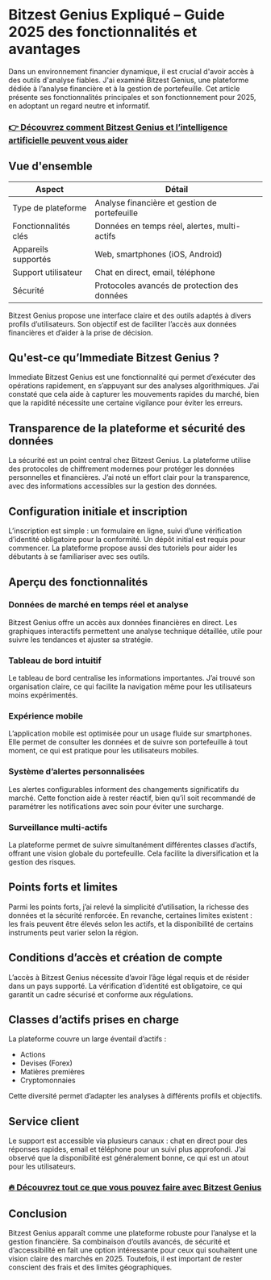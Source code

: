 # Bitzest Genius Expliqué – Guide 2025 des fonctionnalités et avantages
   
Dans un environnement financier dynamique, il est crucial d'avoir accès à des outils d'analyse fiables. J'ai examiné Bitzest Genius, une plateforme dédiée à l’analyse financière et à la gestion de portefeuille. Cet article présente ses fonctionnalités principales et son fonctionnement pour 2025, en adoptant un regard neutre et informatif.

### [👉 Découvrez comment Bitzest Genius et l’intelligence artificielle peuvent vous aider](https://tinyurl.com/2b5yx23p)
## Vue d'ensemble  
| Aspect                | Détail                                     |
|-----------------------|--------------------------------------------|
| Type de plateforme    | Analyse financière et gestion de portefeuille |
| Fonctionnalités clés  | Données en temps réel, alertes, multi-actifs |
| Appareils supportés   | Web, smartphones (iOS, Android)             |
| Support utilisateur   | Chat en direct, email, téléphone             |
| Sécurité             | Protocoles avancés de protection des données |

Bitzest Genius propose une interface claire et des outils adaptés à divers profils d’utilisateurs. Son objectif est de faciliter l’accès aux données financières et d’aider à la prise de décision.

## Qu'est-ce qu’Immediate Bitzest Genius ?  
Immediate Bitzest Genius est une fonctionnalité qui permet d’exécuter des opérations rapidement, en s’appuyant sur des analyses algorithmiques. J’ai constaté que cela aide à capturer les mouvements rapides du marché, bien que la rapidité nécessite une certaine vigilance pour éviter les erreurs.

## Transparence de la plateforme et sécurité des données  
La sécurité est un point central chez Bitzest Genius. La plateforme utilise des protocoles de chiffrement modernes pour protéger les données personnelles et financières. J’ai noté un effort clair pour la transparence, avec des informations accessibles sur la gestion des données.

## Configuration initiale et inscription  
L’inscription est simple : un formulaire en ligne, suivi d’une vérification d’identité obligatoire pour la conformité. Un dépôt initial est requis pour commencer. La plateforme propose aussi des tutoriels pour aider les débutants à se familiariser avec ses outils.

## Aperçu des fonctionnalités  

### Données de marché en temps réel et analyse  
Bitzest Genius offre un accès aux données financières en direct. Les graphiques interactifs permettent une analyse technique détaillée, utile pour suivre les tendances et ajuster sa stratégie.

### Tableau de bord intuitif  
Le tableau de bord centralise les informations importantes. J’ai trouvé son organisation claire, ce qui facilite la navigation même pour les utilisateurs moins expérimentés.

### Expérience mobile  
L’application mobile est optimisée pour un usage fluide sur smartphones. Elle permet de consulter les données et de suivre son portefeuille à tout moment, ce qui est pratique pour les utilisateurs mobiles.

### Système d’alertes personnalisées  
Les alertes configurables informent des changements significatifs du marché. Cette fonction aide à rester réactif, bien qu’il soit recommandé de paramétrer les notifications avec soin pour éviter une surcharge.

### Surveillance multi-actifs  
La plateforme permet de suivre simultanément différentes classes d’actifs, offrant une vision globale du portefeuille. Cela facilite la diversification et la gestion des risques.

## Points forts et limites  
Parmi les points forts, j’ai relevé la simplicité d’utilisation, la richesse des données et la sécurité renforcée. En revanche, certaines limites existent : les frais peuvent être élevés selon les actifs, et la disponibilité de certains instruments peut varier selon la région.

## Conditions d’accès et création de compte  
L’accès à Bitzest Genius nécessite d’avoir l’âge légal requis et de résider dans un pays supporté. La vérification d’identité est obligatoire, ce qui garantit un cadre sécurisé et conforme aux régulations.

## Classes d’actifs prises en charge  
La plateforme couvre un large éventail d’actifs :  
- Actions  
- Devises (Forex)  
- Matières premières  
- Cryptomonnaies  

Cette diversité permet d’adapter les analyses à différents profils et objectifs.

## Service client  
Le support est accessible via plusieurs canaux : chat en direct pour des réponses rapides, email et téléphone pour un suivi plus approfondi. J’ai observé que la disponibilité est généralement bonne, ce qui est un atout pour les utilisateurs.

### [🔥 Découvrez tout ce que vous pouvez faire avec Bitzest Genius](https://tinyurl.com/2b5yx23p)
## Conclusion  
Bitzest Genius apparaît comme une plateforme robuste pour l’analyse et la gestion financière. Sa combinaison d’outils avancés, de sécurité et d’accessibilité en fait une option intéressante pour ceux qui souhaitent une vision claire des marchés en 2025. Toutefois, il est important de rester conscient des frais et des limites géographiques.